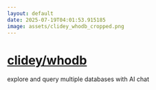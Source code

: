 ```yaml
---
layout: default
date: 2025-07-19T04:01:53.915185
image: assets/clidey_whodb_cropped.png
---
```


# [clidey/whodb](https://github.com/clidey/whodb)

explore and query multiple databases with AI chat
